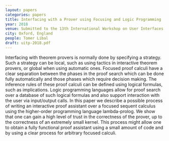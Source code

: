 ```yaml
---
layout: papers
categories: papers
title: Interfacing with a Prover using Focusing and Logic Programming
year: 2018
venue: Submitted to the 13th International Workshop on User Interfaces for Theorem Provers (UITP)
city: Oxford, England
people: Tomer Libal
draft: uitp-2018.pdf
---
```

Interfacing with theorem provers is normally done by specifying a
strategy. Such a strategy can be
local, such as using tactics in interactive theorem provers, or global
when using automatic ones.
Focused proof calculi have a clear separation between the phases in the
proof search which can
be done fully automatically and those phases which require decision
making. The inference rules of
these proof calculi can be defined using logical formulas, such as
implications.
Logic programming languages allow for proof search over a database of
such logical formulas
and also support interaction with the user via input/output calls.
In this paper we describe a possible process of writing an interactive
proof assistant over a focused
sequent calculus using the higher-order programming language
lambda-prolog. We show that one can
gain a high level of trust in the correctness of the prover, up to the
correctness of an extremely small
kernel. This process might allow one to obtain a fully functional proof
assistant using a small amount
of code and by using a clear process for arbitrary focused calculi.

